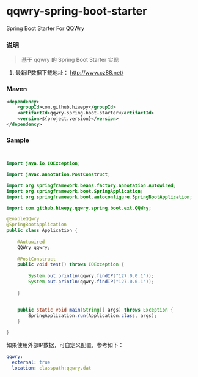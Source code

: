 # qqwry-spring-boot-starter

Spring Boot Starter For QQWry

### 说明


 > 基于 qqwry 的 Spring Boot Starter 实现

1. 最新IP数据下载地址： http://www.cz88.net/

### Maven

``` xml
<dependency>
	<groupId>com.github.hiwepy</groupId>
	<artifactId>qqwry-spring-boot-starter</artifactId>
	<version>${project.version}</version>
</dependency>
```

### Sample

```java


import java.io.IOException;

import javax.annotation.PostConstruct;

import org.springframework.beans.factory.annotation.Autowired;
import org.springframework.boot.SpringApplication;
import org.springframework.boot.autoconfigure.SpringBootApplication;

import com.github.hiwepy.qqwry.spring.boot.ext.QQWry;

@EnableQQwry
@SpringBootApplication
public class Application {
	
	@Autowired
	QQWry qqwry;
	
	@PostConstruct
	public void test() throws IOException {
		
		System.out.println(qqwry.findIP("127.0.0.1"));
		System.out.println(qqwry.findIP("127.0.0.1"));
		
	}
	
	
	public static void main(String[] args) throws Exception {
		SpringApplication.run(Application.class, args);
	}

}

```

如果使用外部IP数据，可自定义配置，参考如下：
```yaml
qqwry:
  external: true
  location: classpath:qqwry.dat
  
```

